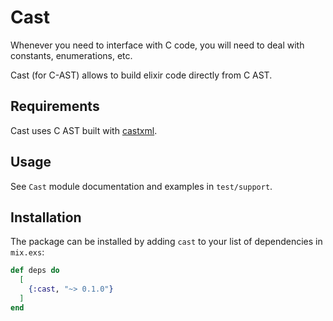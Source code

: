 # Cast

Whenever you need to interface with C code, you will need to deal with
constants, enumerations, etc.

Cast (for C-AST) allows to build elixir code directly from C AST.

## Requirements

Cast uses C AST built with [castxml](https://github.com/CastXML).

## Usage

See `Cast` module documentation and examples in `test/support`.

## Installation

The package can be installed by adding `cast` to your list of dependencies in
`mix.exs`:

```elixir
def deps do
  [
    {:cast, "~> 0.1.0"}
  ]
end
```
